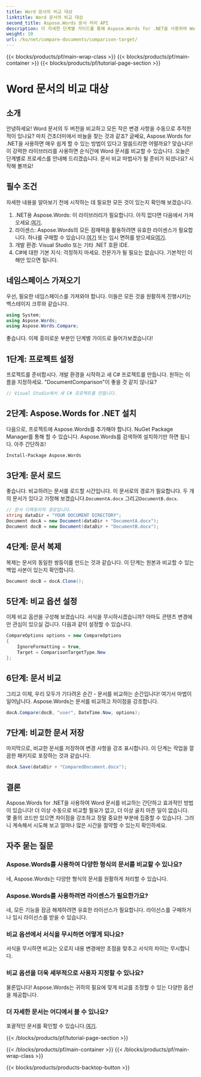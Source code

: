 ```yaml
---
title: Word 문서의 비교 대상
linktitle: Word 문서의 비교 대상
second_title: Aspose.Words 문서 처리 API
description: 이 자세한 단계별 가이드를 통해 Aspose.Words for .NET을 사용하여 Word 문서를 손쉽게 비교하세요. 시간을 절약하고 문서 비교의 정확성을 높이세요.
weight: 10
url: /ko/net/compare-documents/comparison-target/
---
```


{{< blocks/products/pf/main-wrap-class >}}
{{< blocks/products/pf/main-container >}}
{{< blocks/products/pf/tutorial-page-section >}}

# Word 문서의 비교 대상

## 소개

안녕하세요! Word 문서의 두 버전을 비교하고 모든 작은 변경 사항을 수동으로 추적한 적이 있나요? 마치 건초더미에서 바늘을 찾는 것과 같죠? 글쎄요, Aspose.Words for .NET을 사용하면 매우 쉽게 할 수 있는 방법이 있다고 말씀드리면 어떨까요? 맞습니다! 이 강력한 라이브러리를 사용하면 순식간에 Word 문서를 비교할 수 있습니다. 오늘은 단계별로 프로세스를 안내해 드리겠습니다. 문서 비교 마법사가 될 준비가 되셨나요? 시작해 볼까요!

## 필수 조건

자세한 내용을 알아보기 전에 시작하는 데 필요한 모든 것이 있는지 확인해 보겠습니다.

1.  .NET용 Aspose.Words: 이 라이브러리가 필요합니다. 아직 없다면 다음에서 가져오세요.[여기](https://releases.aspose.com/words/net/).
2.  라이센스: Aspose.Words의 모든 잠재력을 활용하려면 유효한 라이센스가 필요합니다. 하나를 구매할 수 있습니다.[여기](https://purchase.aspose.com/buy) 또는 임시 면허를 받으세요[여기](https://purchase.aspose.com/temporary-license/).
3. 개발 환경: Visual Studio 또는 기타 .NET 호환 IDE.
4. C#에 대한 기본 지식: 걱정하지 마세요. 전문가가 될 필요는 없습니다. 기본적인 이해만 있으면 됩니다.

## 네임스페이스 가져오기

우선, 필요한 네임스페이스를 가져와야 합니다. 이들은 모든 것을 원활하게 진행시키는 백스테이지 크루와 같습니다.

```csharp
using System;
using Aspose.Words;
using Aspose.Words.Compare;
```

좋습니다. 이제 흥미로운 부분인 단계별 가이드로 들어가보겠습니다!

## 1단계: 프로젝트 설정

프로젝트를 준비합시다. 개발 환경을 시작하고 새 C# 프로젝트를 만듭니다. 원하는 이름을 지정하세요. "DocumentComparison"이 좋을 것 같지 않나요?

```csharp
// Visual Studio에서 새 C# 프로젝트를 만듭니다.
```

## 2단계: Aspose.Words for .NET 설치

다음으로, 프로젝트에 Aspose.Words를 추가해야 합니다. NuGet Package Manager를 통해 할 수 있습니다. Aspose.Words를 검색하여 설치하기만 하면 됩니다. 아주 간단하죠!

```bash
Install-Package Aspose.Words
```

## 3단계: 문서 로드

좋습니다. 비교하려는 문서를 로드할 시간입니다. 이 문서로의 경로가 필요합니다. 두 개의 문서가 있다고 가정해 보겠습니다.`DocumentA.docx` 그리고`DocumentB.docx`.

```csharp
// 문서 디렉토리의 경로입니다.
string dataDir = "YOUR DOCUMENT DIRECTORY";
Document docA = new Document(dataDir + "DocumentA.docx");
Document docB = new Document(dataDir + "DocumentB.docx");
```

## 4단계: 문서 복제

복제는 문서의 동일한 쌍둥이를 만드는 것과 같습니다. 이 단계는 원본과 비교할 수 있는 백업 사본이 있는지 확인합니다.

```csharp
Document docB = docA.Clone();
```

## 5단계: 비교 옵션 설정

이제 비교 옵션을 구성해 보겠습니다. 서식을 무시하시겠습니까? 아마도 콘텐츠 변경에만 관심이 있으실 겁니다. 다음과 같이 설정할 수 있습니다.

```csharp
CompareOptions options = new CompareOptions
{
    IgnoreFormatting = true,
    Target = ComparisonTargetType.New
};
```

## 6단계: 문서 비교

그리고 이제, 우리 모두가 기다려온 순간 - 문서를 비교하는 순간입니다! 여기서 마법이 일어납니다. Aspose.Words는 문서를 비교하고 차이점을 강조합니다.

```csharp
docA.Compare(docB, "user", DateTime.Now, options);
```

## 7단계: 비교한 문서 저장

마지막으로, 비교한 문서를 저장하여 변경 사항을 강조 표시합니다. 이 단계는 작업을 깔끔한 패키지로 포장하는 것과 같습니다.

```csharp
docA.Save(dataDir + "ComparedDocument.docx");
```

## 결론

Aspose.Words for .NET을 사용하여 Word 문서를 비교하는 간단하고 효과적인 방법이 있습니다! 더 이상 수동으로 비교할 필요가 없고, 더 이상 골치 아픈 일이 없습니다. 몇 줄의 코드만 있으면 차이점을 강조하고 정말 중요한 부분에 집중할 수 있습니다. 그러니 계속해서 시도해 보고 얼마나 많은 시간을 절약할 수 있는지 확인하세요.

## 자주 묻는 질문

### Aspose.Words를 사용하여 다양한 형식의 문서를 비교할 수 있나요?

네, Aspose.Words는 다양한 형식의 문서를 원활하게 처리할 수 있습니다.

### Aspose.Words를 사용하려면 라이센스가 필요한가요?

네, 모든 기능을 잠금 해제하려면 유효한 라이선스가 필요합니다. 라이선스를 구매하거나 임시 라이선스를 받을 수 있습니다.

### 비교 옵션에서 서식을 무시하면 어떻게 되나요?

서식을 무시하면 비교는 오로지 내용 변경에만 초점을 맞추고 서식의 차이는 무시합니다.

### 비교 옵션을 더욱 세부적으로 사용자 지정할 수 있나요?

물론입니다! Aspose.Words는 귀하의 필요에 맞게 비교를 조정할 수 있는 다양한 옵션을 제공합니다.

### 더 자세한 문서는 어디에서 볼 수 있나요?

 포괄적인 문서를 확인할 수 있습니다.[여기](https://reference.aspose.com/words/net/).

{{< /blocks/products/pf/tutorial-page-section >}}

{{< /blocks/products/pf/main-container >}}
{{< /blocks/products/pf/main-wrap-class >}}

{{< blocks/products/products-backtop-button >}}
